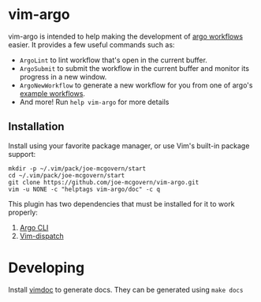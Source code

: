 # vim-argo

vim-argo is intended to help making the development of [argo workflows](https://argoproj.github.io/argo-workflows/) easier. It provides a few useful commands such as:

* `ArgoLint` to lint workflow that's open in the current buffer.
* `ArgoSubmit` to submit the workflow in the current buffer and monitor its progress
in a new window.
* `ArgoNewWorkflow` to generate a new workflow for you from one of argo's [example workflows](https://github.com/argoproj/argo-workflows/tree/master/examples).
* And more! Run `help vim-argo` for more details

## Installation

Install using your favorite package manager, or use Vim's built-in package support:
```
mkdir -p ~/.vim/pack/joe-mcgovern/start
cd ~/.vim/pack/joe-mcgovern/start
git clone https://github.com/joe-mcgovern/vim-argo.git
vim -u NONE -c "helptags vim-argo/doc" -c q
```

This plugin has two dependencies that must be installed for it to work properly:
1. [Argo CLI](https://github.com/argoproj/argo-workflows/releases)
2. [Vim-dispatch](https://github.com/tpope/vim-dispatch)

# Developing

Install [vimdoc](https://github.com/google/vimdoc) to generate docs. They can 
be generated using `make docs`
